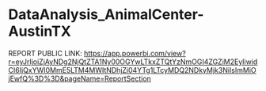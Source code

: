 # DataAnalysis_AnimalCenter-AustinTX
REPORT PUBLIC LINK: https://app.powerbi.com/view?r=eyJrIjoiZjAyNDg2NjQtZTA1Ny00OGYwLTkxZTQtYzNmOGI4ZGZiM2EyIiwidCI6IjQxYWI0MmE5LTM4MWItNDhjZi04YTg1LTcyMDQ2NDkyMjk3NiIsImMiOjEwfQ%3D%3D&pageName=ReportSection
